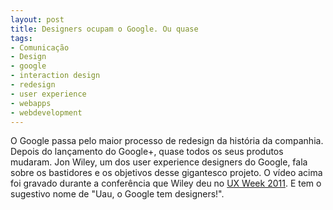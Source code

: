 ```yaml
---
layout: post
title: Designers ocupam o Google. Ou quase
tags:
- Comunicação
- Design
- google
- interaction design
- redesign
- user experience
- webapps
- webdevelopment
---
```


O Google passa pelo maior processo de redesign da história da companhia. Depois do lançamento do Google+, quase todos os seus produtos mudaram. Jon Wiley, um dos user experience designers do Google, fala sobre os bastidores e os objetivos desse gigantesco projeto. O vídeo acima foi gravado durante a conferência que Wiley deu no [UX Week 2011](http://uxweek.com/2011/). E tem o sugestivo nome de "Uau, o Google tem designers!".

